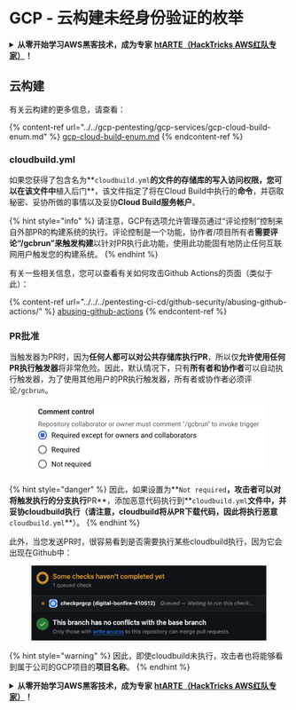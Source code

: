 # GCP - 云构建未经身份验证的枚举

<details>

<summary><strong>从零开始学习AWS黑客技术，成为专家</strong> <a href="https://training.hacktricks.xyz/courses/arte"><strong>htARTE（HackTricks AWS红队专家）</strong></a><strong>！</strong></summary>

支持HackTricks的其他方式：

* 如果您想在HackTricks中看到您的**公司广告**或**下载PDF格式的HackTricks**，请查看[**订阅计划**](https://github.com/sponsors/carlospolop)!
* 获取[**官方PEASS＆HackTricks周边产品**](https://peass.creator-spring.com)
* 探索[**PEASS家族**](https://opensea.io/collection/the-peass-family)，我们独家[**NFTs**](https://opensea.io/collection/the-peass-family)收藏品
* **加入** 💬 [**Discord群**](https://discord.gg/hRep4RUj7f) 或 [**电报群**](https://t.me/peass) 或在**Twitter**上关注我 🐦 [**@carlospolopm**](https://twitter.com/carlospolopm)**。**
* 通过向[**HackTricks**](https://github.com/carlospolop/hacktricks)和[**HackTricks Cloud**](https://github.com/carlospolop/hacktricks-cloud) github仓库提交PR来分享您的黑客技巧。

</details>

## 云构建

有关云构建的更多信息，请查看：

{% content-ref url="../../gcp-pentesting/gcp-services/gcp-cloud-build-enum.md" %}
[gcp-cloud-build-enum.md](../../gcp-pentesting/gcp-services/gcp-cloud-build-enum.md)
{% endcontent-ref %}

### cloudbuild.yml

如果您获得了包含名为**`cloudbuild.yml`**的文件的存储库的写入访问权限，您可以在该文件中**植入后门**，该文件指定了将在Cloud Build中执行的**命令**，并窃取秘密、妥协所做的事情以及妥协**Cloud Build服务帐户**。

{% hint style="info" %}
请注意，GCP有选项允许管理员通过“评论控制”控制来自外部PR的构建系统的执行。评论控制是一个功能，协作者/项目所有者**需要评论“/gcbrun”来触发构建**以针对PR执行此功能，使用此功能固有地防止任何互联网用户触发您的构建系统。
{% endhint %}

有关一些相关信息，您可以查看有关如何攻击Github Actions的页面（类似于此）：

{% content-ref url="../../../pentesting-ci-cd/github-security/abusing-github-actions/" %}
[abusing-github-actions](../../../pentesting-ci-cd/github-security/abusing-github-actions/)
{% endcontent-ref %}

### PR批准

当触发器为PR时，因为**任何人都可以对公共存储库执行PR**，所以仅**允许使用任何PR执行触发器**将非常危险。因此，默认情况下，只有**所有者和协作者**可以自动执行触发器，为了使用其他用户的PR执行触发器，所有者或协作者必须评论`/gcbrun`。

<figure><img src="../../../.gitbook/assets/image (150).png" alt="" width="563"><figcaption></figcaption></figure>

{% hint style="danger" %}
因此，如果设置为**`Not required`**，攻击者可以对将触发执行的分支执行**PR**，添加恶意代码执行到**`cloudbuild.yml`**文件中，并妥协cloudbuild执行（请注意，cloudbuild将从PR下载代码，因此将执行恶意**`cloudbuild.yml`**）。
{% endhint %}

此外，当您发送PR时，很容易看到是否需要执行某些cloudbuild执行，因为它会出现在Github中：

<figure><img src="../../../.gitbook/assets/image (151).png" alt=""><figcaption></figcaption></figure>

{% hint style="warning" %}
因此，即使cloudbuild未执行，攻击者也将能够看到属于公司的GCP项目的**项目名称**。
{% endhint %}

<details>

<summary><strong>从零开始学习AWS黑客技术，成为专家</strong> <a href="https://training.hacktricks.xyz/courses/arte"><strong>htARTE（HackTricks AWS红队专家）</strong></a><strong>！</strong></summary>

支持HackTricks的其他方式：

* 如果您想在HackTricks中看到您的**公司广告**或**下载PDF格式的HackTricks**，请查看[**订阅计划**](https://github.com/sponsors/carlospolop)!
* 获取[**官方PEASS＆HackTricks周边产品**](https://peass.creator-spring.com)
* 探索[**PEASS家族**](https://opensea.io/collection/the-peass-family)，我们独家[**NFTs**](https://opensea.io/collection/the-peass-family)收藏品
* **加入** 💬 [**Discord群**](https://discord.gg/hRep4RUj7f) 或 [**电报群**](https://t.me/peass) 或在**Twitter**上关注我 🐦 [**@carlospolopm**](https://twitter.com/carlospolopm)**。**
* 通过向[**HackTricks**](https://github.com/carlospolop/hacktricks)和[**HackTricks Cloud**](https://github.com/carlospolop/hacktricks-cloud) github仓库提交PR来分享您的黑客技巧。

</details>
